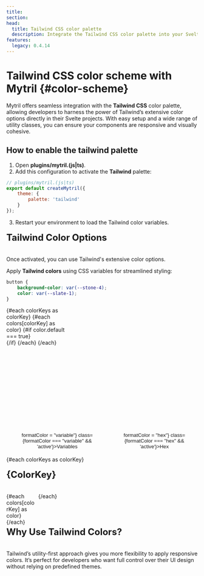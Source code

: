```yaml
---
title:
section:
head:
  title: Tailwind CSS color palette
  description: Integrate the Tailwind CSS color palette into your Svelte project with Mytril. Learn how to configure and apply responsive Tailwind colors using Mytril’s theme system.
features:
  legacy: 0.4.14
---
```


<script lang="ts">
    import Color from "../modules/color.svelte";
    import ColorSummary from "../modules/color-summary.svelte";
    import { colors } from "../modules/colors.js";
    

    let formatColor = "variable"
    const colorKeys = Object.keys(colors);
</script>

# Tailwind CSS color scheme with Mytril {#color-scheme}

Mytril offers seamless integration with the **Tailwind CSS** color palette, allowing developers to harness the power of Tailwind’s extensive color options directly in their Svelte projects. With easy setup and a wide range of utility classes, you can ensure your components are responsive and visually cohesive.

## How to enable the tailwind palette

1. Open **plugins/mytril.(js|ts)**.
2. Add this configuration to activate the **Tailwind** palette:

```javascript
// plugins/mytril.(js|ts)
export default createMytril({
	theme: {
		palette: 'tailwind'
	}
});
```

3. Restart your environment to load the Tailwind color variables.

### Tailwind Color Options

Once activated, you can use Tailwind's extensive color options.

Apply **Tailwind colors** using CSS variables for streamlined styling:

```css
button {
	background-color: var(--stone-4);
	color: var(--slate-1);
}
```

<ul>
    {#each colorKeys as colorKey}
        {#each colors[colorKey] as color}
            {#if color.default === true}
                <li>
                    <ColorSummary name={colorKey} color={color}/>
                </li>
            {/if}
        {/each}
    {/each}
</ul>

<div class="select-format">
    <button on:click={() => formatColor = "variable"} class={formatColor === "variable" && 'active'}>Variables</button>
    <button on:click={() => formatColor = "hex"} class={formatColor === "hex" && 'active'}>Hex</button>
</div>

{#each colorKeys as colorKey}

<h3 id={colorKey}>{colorKey}</h3>
<section class="wrapper-colors">
{#each colors[colorKey] as color}
<Color color={color} format={formatColor}/>
{/each}
</section>
{/each}

### Why use Tailwind colors?

Tailwind’s utility-first approach gives you more flexibility to apply responsive colors. It’s perfect for developers who want full control over their UI design without relying on predefined themes.

<style lang="postcss">

ul {
    height: 300px;
    column-count: 3;
    column-gap: 4px;
    column-fill: auto;

    list-style: none;
    margin-bottom: 26px;
    margin-top: 0;
    padding: 0;
    border-bottom: 1px solid var(--c-divider);

    & li {
        list-style: none;
        margin-top: 0;
        margin-bottom: 0;

        &:before {
            display: none;
        }
    }

    & > li+li {
        margin-top: 0.25em;
    }
}

    .select-format {
        display: flex;
        width: 100%;
        margin-top: 0.5rem;

        button {
            border: 1px solid var(--c-text-1);
            color: var(--c-text);
            border-radius: 1rem;
            padding: 0.25rem 1rem;
            background-color: transparent;
            cursor: pointer;

            &.active {
                border: 1px solid var(--c-primary);
                background-color: var(--c-primary);
            }

            &:first-child {
                margin-left: auto;
            }
            &:last-child {
                margin-left: 0.5rem;
            }
        }
    }

    h3 {
        text-transform: capitalize;
        font-weight: 700;
        line-height: 1.5;
        margin-bottom: 5vw;
        padding: 2vw 0;
        font-size: 20px;

         @media (min-width: 544px) {
            padding: 0;
            margin: 0 0 30px;
            font-size: 24px;
         }
    }

    .wrapper-colors {
        display: grid;
        grid-template-rows: 1fr;
        gap: 0.5rem;

       @media (min-width: 544px) {
            grid-template-columns: repeat(5, calc(100% / 5 - 0.5rem));
       }

        @media (min-width: 748px) {
            grid-template-columns: repeat(6, calc((100% / 6 - 0.5rem)));
       }
    }
</style>
